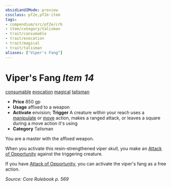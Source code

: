 ```yaml
---
obsidianUIMode: preview
cssclass: pf2e,pf2e-item
tags:
- compendium/src/pf2e/crb
- item/category/talisman
- trait/consumable
- trait/evocation
- trait/magical
- trait/talisman
aliases: ["Viper's Fang"]
---
```

# Viper's Fang *Item 14*  
[consumable](/rules/traits/consumable.md)  [evocation](/rules/traits/evocation.md)  [magical](/rules/traits/magical.md)  [talisman](/rules/traits/talisman.md)  

- **Price** 850 gp
- **Usage** affixed to a weapon
- **Activate** envision; **Trigger** A creature within your reach uses a [manipulate](/rules/traits/manipulate.md) or [move](/rules/traits/move.md) action, makes a ranged attack, or leaves a square during a move action it's using
- **Category** Talisman

You are a master with the affixed weapon.

When you activate this resin-strengthened viper skull, you make an [Attack of Opportunity](/rules/actions/attack-of-opportunity.md) against the triggering creature.

If you have [Attack of Opportunity](/rules/actions/attack-of-opportunity.md), you can activate the viper's fang as a free action.

*Source: Core Rulebook p. 569*